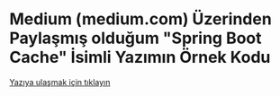 # Medium (medium.com) Üzerinden Paylaşmış olduğum "Spring Boot Cache" İsimli Yazımın Örnek Kodu

[Yazıya ulaşmak için tıklayın](https://metinalniacik.medium.com/spring-boot-cache-7a9e897195c3)
